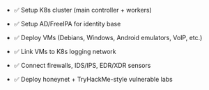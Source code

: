 - ✅ Setup K8s cluster (main controller + workers)
    
- ✅ Setup AD/FreeIPA for identity base
    
- ✅ Deploy VMs (Debians, Windows, Android emulators, VoIP, etc.)
    
- ✅ Link VMs to K8s logging network
    
- ✅ Connect firewalls, IDS/IPS, EDR/XDR sensors
    
- ✅ Deploy honeynet + TryHackMe-style vulnerable labs